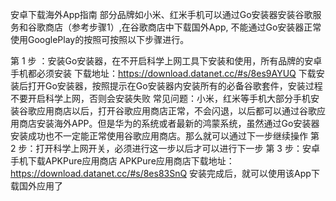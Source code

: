 安卓下载海外App指南
部分品牌如小米、红米手机可以通过Go安装器安装谷歌服务和谷歌商店（参考步骤1）,在谷歌商店中下载国外App, 不能通过Go安装器正常使用GooglePlay的按照可按照以下步骤进行。

第 1 步 ：安装Go安装器，在不开启科学上网工具下安装和使用，所有品牌的安卓手机都必须安装
下载地址：https://download.datanet.cc/#s/8es9AYUQ
下载安装后打开Go安装器，按照提示在Go安装器内安装所有的必备谷歌套件，安装过程不要开启科学上网，否则会安装失败
常见问题：小米，红米等手机大部分手机安装谷歌应用商店以后，打开谷歌应用商店正常，不会闪退，以后都可以通过谷歌应用商店安装海外APP。但是华为的系统或者最新的鸿蒙系统，虽然通过Go安装器安装成功也不一定能正常使用谷歌应用商店。那么就可以通过下一步继续操作
第 2 步：打开科学上网开关，必须进行这一步以后才可以进行下一步
第 3 步：安卓手机下载APKPure应用商店
APKPure应用商店下载地址：https://download.datanet.cc/#s/8es83SnQ 安装完成后，就可以使用该App下载国外应用了
